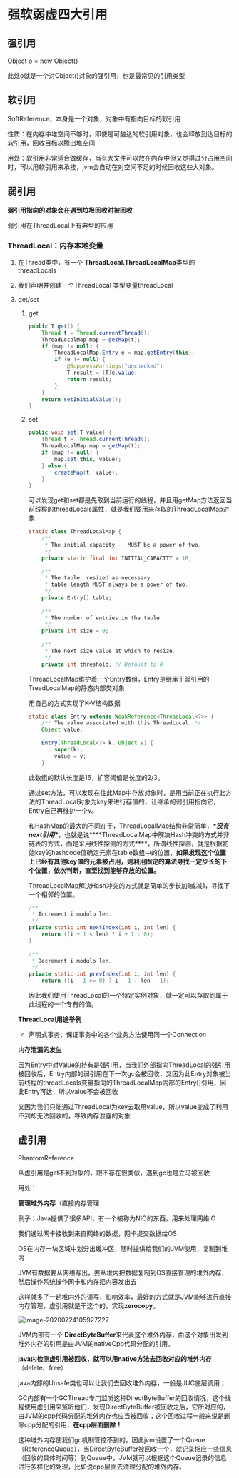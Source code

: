 # 强软弱虚四大引用

## 强引用

Object o = new Object()

此处o就是一个对Object()对象的强引用，也是最常见的引用类型

## 软引用

SoftReference，本身是一个对象，对象中有指向目标的软引用

性质：在内存中堆空间不够时，即使是可触达的软引用对象，也会释放到达目标的软引用，回收目标以腾出堆空间

用处：软引用非常适合做缓存，当有大文件可以放在内存中但又觉得过分占用空间时，可以用软引用来承接，jvm会自动在对空间不足的时候回收这些大对象。

## 弱引用

**弱引用指向的对象会在遇到垃圾回收时被回收**

弱引用在ThreadLocal上有典型的应用



### ThreadLocal：内存本地变量

1. 在Thread类中，有一个 **ThreadLocal.ThreadLocalMap**类型的threadLocals

2. 我们声明并创建一个ThreadLocal<Object> 类型变量threadLocal

3. get/set

   1. get

      ```java
      public T get() {
          Thread t = Thread.currentThread();
          ThreadLocalMap map = getMap(t);
          if (map != null) {
              ThreadLocalMap.Entry e = map.getEntry(this);
              if (e != null) {
                  @SuppressWarnings("unchecked")
                  T result = (T)e.value;
                  return result;
              }
          }
          return setInitialValue();
      }
      ```

   2. set

      ```java
      public void set(T value) {
          Thread t = Thread.currentThread();
          ThreadLocalMap map = getMap(t);
          if (map != null) {
              map.set(this, value);
          } else {
              createMap(t, value);
          }
      }
      ```

      可以发现get和set都是先取到当前运行的线程，并且用getMap方法返回当前线程的threadLocals属性，就是我们要用来存取的ThreadLocalMap对象

      ```java
      static class ThreadLocalMap {
          /**
           * The initial capacity -- MUST be a power of two.
           */
          private static final int INITIAL_CAPACITY = 16;
       
          /**
           * The table, resized as necessary.
           * table.length MUST always be a power of two.
           */
          private Entry[] table;
       
          /**
           * The number of entries in the table.
           */
          private int size = 0;
       
          /**
           * The next size value at which to resize.
           */
          private int threshold; // Default to 0
      ```

      ThreadLocalMap维护着一个Entry数组，Entry是继承于弱引用的TreadLocalMap的静态内部类对象

      用自己的方式实现了K-V结构数据

      ```java
      static class Entry extends WeakReference<ThreadLocal<?>> {
          /** The value associated with this ThreadLocal. */
          Object value;
       
          Entry(ThreadLocal<?> k, Object v) {
              super(k);
              value = v;
          }
      ```

      此数组的默认长度是16，扩容阈值是长度的2/3。

      通过set方法，可以发现在往此Map中存放对象时，是用当前正在执行此方法的ThreadLocal对象为key来进行存值的，让继承的弱引用指向它，Entry自己再维护一个v。

      

      和HashMap的最大的不同在于，ThreadLocalMap结构非常简单，***\*没有next引用\****，也就是说***\*ThreadLocalMap中解决Hash冲突的方式并非链表的方式，而是采用线性探测的方式\****，所谓线性探测，就是根据初始key的hashcode值确定元素在table数组中的位置，**如果发现这个位置上已经有其他key值的元素被占用，则利用固定的算法寻找一定步长的下个位置，依次判断，直至找到能够存放的位置。**

      ThreadLocalMap解决Hash冲突的方式就是简单的步长加1或减1，寻找下一个相邻的位置。

      ```java
      /**
       * Increment i modulo len.
       */
      private static int nextIndex(int i, int len) {
          return ((i + 1 < len) ? i + 1 : 0);
      }
       
      /**
       * Decrement i modulo len.
       */
      private static int prevIndex(int i, int len) {
          return ((i - 1 >= 0) ? i - 1 : len - 1);
      ```

      

      因此我们使用ThreadLocal的一个特定实例对象，就一定可以存取到属于此线程的一个专有的值。

**ThreadLocal用途举例**

- 声明式事务，保证事务中的各个业务方法使用同一个Connection

**内存泄漏的发生**

因为Entry中对Value的持有是强引用，当我们外部指向ThreadLocal的强引用被回收后，Entry内部的弱引用在下一次gc会被回收，又因为此Entry对象被当前线程的threadLocals变量指向的ThreadLocalMap内部的Entry[]引用，因此Entry可达，所以value不会被回收

又因为我们只能通过ThreadLocal为key去取用value，所以value变成了利用不到却无法回收的，导致内存泄露的对象



## 虚引用

PhantomReference

从虚引用是get不到对象的，跟不存在很类似，遇到gc也是立马被回收

用处：

**管理堆外内存**（直接内存管理

例子：Java提供了很多API，有一个被称为NIO的东西，用来处理网络IO

我们通过网卡接收到来自网络的数据，网卡提交数据给OS

OS在内存一块区域中划分出缓冲区，随时提供给我们的JVM使用，复制到堆内

JVM有数据要从网络写出，要从堆内把数据复制到OS直接管理的堆外内存，然后操作系统操作网卡和内存把内容发出去

这样就多了一趟堆内外的读写，影响效率，最好的方式就是JVM能够进行直接内存管理，虚引用就是干这个的，实现**zerocopy**。

![image-20200724105927227](C:\Users\q1367\Desktop\jdk\虚引用.png)

JVM内部有一个 **DirectByteBuffer**来代表这个堆外内存，由这个对象出发到堆外内存的引用是由JVM的nativeCpp代码分配的引用。

**java内检测虚引用被回收，就可以用native方法去回收对应的堆外内存**（delete、free）

java内部的Unsafe类也可以让我们去回收堆外内存，一般是JUC底层调用；

GC内部有一个GCThread专门监听这种DirectByteBuffer的回收情况，这个线程使用虚引用来监听他们，发现DirectByteBuffer被回收之后，它所对应的，由JVM的cpp代码分配的堆外内存也应当被回收；这个回收过程一般来说是删除cpp分配的引用，**在cpp层面删除！**

这种堆外内存使我们gc机制管控不到的，因此jvm设置了一个Queue（ReferenceQueue），当DirectByteBuffer被回收一个，就记录相应一些信息（回收的具体时间等）到Queue中，JVM就可以根据这个Queue记录的信息进行多样化的处理，比如说cpp层面去清理分配的堆外内存。

